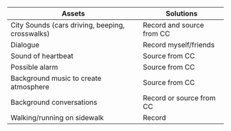 | Assets | Solutions |
--- | ---
| City Sounds (cars driving, beeping, crosswalks) | Record and source from CC |
| Dialogue | Record myself/friends |
| Sound of heartbeat | Source from CC |
| Possible alarm | Source from CC |
| Background music to create atmosphere | Source from CC |
| Background conversations | Record or source from CC |
| Walking/running on sidewalk | Record |


